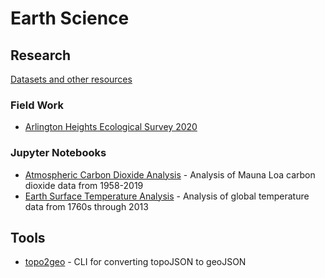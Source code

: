 
# Earth Science

## Research

[Datasets and other resources](https://github.com/kylepollina/earthscience/blob/master/resources.md)

### Field Work
- [Arlington Heights Ecological Survey 2020](https://kylepollina.github.io/earthscience/ecological-survey.html)


### Jupyter Notebooks
- [Atmospheric Carbon Dioxide Analysis](https://nbviewer.jupyter.org/github/kylepollina/earthscience/blob/master/notebooks/Atmospheric_CO2_Analysis/Atmospheric%20Carbon%20Dioxide%20Analysis.ipynb) - Analysis of Mauna Loa carbon dioxide data from 1958-2019
- [Earth Surface Temperature Analysis](https://nbviewer.jupyter.org/github/kylepollina/earthscience/blob/master/notebooks/Surface_Temperature_Analysis/Earth%20Surface%20Temperature%20Analysis.ipynb) - Analysis of global temperature data from 1760s through 2013

## Tools

- [topo2geo](https://github.com/kylepollina/topo2geo) - CLI for converting topoJSON to geoJSON
